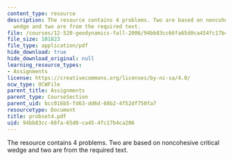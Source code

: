 ```yaml
---
content_type: resource
description: The resource contains 4 problems. Two are based on noncohesive critical
  wedge and two are from the required text.
file: /courses/12-520-geodynamics-fall-2006/94bb83cc66fa65d0ca454fc17b4ca206_probset4.pdf
file_size: 101823
file_type: application/pdf
hide_download: true
hide_download_original: null
learning_resource_types:
- Assignments
license: https://creativecommons.org/licenses/by-nc-sa/4.0/
ocw_type: OCWFile
parent_title: Assignments
parent_type: CourseSection
parent_uid: bcc016b5-fd63-dd6d-68b2-4f52df750fa7
resourcetype: Document
title: probset4.pdf
uid: 94bb83cc-66fa-65d0-ca45-4fc17b4ca206
---
```

The resource contains 4 problems. Two are based on noncohesive critical wedge and two are from the required text.